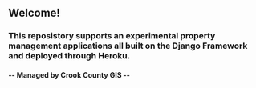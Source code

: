 ## Welcome!

### This reposistory supports an experimental property management applications all built on the Django Framework and deployed through Heroku.

#### -- Managed by Crook County GIS --